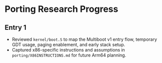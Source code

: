 # Porting Research Progress

## Entry 1
- Reviewed `kernel/boot.S` to map the Multiboot v1 entry flow, temporary GDT usage, paging enablement, and early stack setup.
- Captured x86-specific instructions and assumptions in `porting/X86INSTRUCTIONS.md` for future Arm64 planning.
